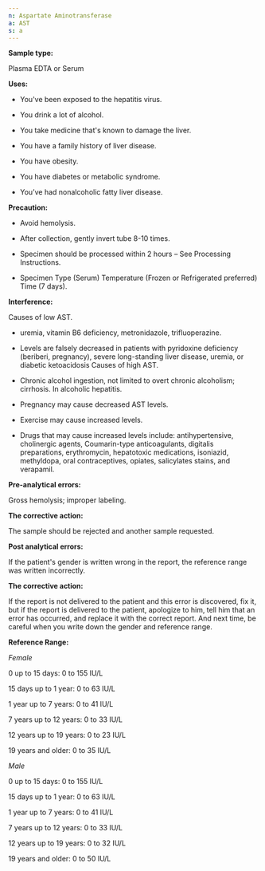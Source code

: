 ```yaml
---
n: Aspartate Aminotransferase
a: AST
s: a
---
```


 
__Sample type:__

Plasma EDTA or Serum

__Uses:__

-	You've been exposed to the hepatitis virus.

-	You drink a lot of alcohol.

-	You take medicine that's known to damage the liver.

-	You have a family history of liver disease.

-	You have obesity.

-	You have diabetes or metabolic syndrome.

-	You’ve had nonalcoholic fatty liver disease.

__Precaution:__

-	Avoid hemolysis.

-	After collection, gently invert tube 8-10 times.

-	Specimen should be processed within 2 hours – See Processing Instructions.

-	Specimen Type (Serum) Temperature (Frozen or Refrigerated preferred) Time (7 days).

__Interference:__

 Causes of low AST.

-	uremia, vitamin B6 deficiency, metronidazole, trifluoperazine.

-	Levels are falsely decreased in patients with pyridoxine deficiency (beriberi, pregnancy), severe long-standing liver disease, uremia, or diabetic ketoacidosis
Causes of high AST. 

-	Chronic alcohol ingestion, not limited to overt chronic alcoholism; cirrhosis. In alcoholic hepatitis.

-	Pregnancy may cause decreased AST levels.

-	Exercise may cause increased levels.

-	Drugs that may cause increased levels include:  antihypertensive, cholinergic agents, Coumarin-type anticoagulants, digitalis preparations, erythromycin, hepatotoxic medications, isoniazid, methyldopa, oral contraceptives, opiates, salicylates stains, and verapamil.

__Pre-analytical errors:__

Gross hemolysis; improper labeling.

__The corrective action:__

The sample should be rejected and another sample requested.

__Post analytical errors:__

If the patient's gender is written wrong in the report, the reference range was written incorrectly.

__The corrective action:__

If the report is not delivered to the patient and this error is discovered, fix it, but if the report is delivered to the patient,          apologize to him, tell him that an error has occurred, and replace it with the correct report. And next time, be careful when you write down the gender and reference range.

__Reference Range:__ 

_Female_

0 up to 15 days:     0 to 155 IU/L

15 days up to 1 year:   0 to 63 IU/L

1 year up to 7 years:    0 to 41 IU/L

7 years up to 12 years:   0 to 33 IU/L

12 years up to 19 years:  0 to 23 IU/L

19 years and older:   0 to 35 IU/L

 _Male_

0 up to 15 days:     0 to 155 IU/L

15 days up to 1 year:   0 to 63 IU/L

1 year up to 7 years:  0 to 41 IU/L

7 years up to 12 years:    0 to 33 IU/L

12 years up to 19 years:  0 to 32 IU/L

19 years and older:    0 to 50 IU/L